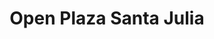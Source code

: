 ---
title: "Open Plaza Santa Julia"
url: /vina-del-mar/open-plaza-santa-julia/
shop: Einkaufszentrum
---